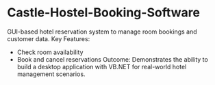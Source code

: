 # Castle-Hostel-Booking-Software
GUI-based hotel reservation system to manage room bookings and customer data.
Key Features:
- Check room availability
- Book and cancel reservations
Outcome: Demonstrates the ability to build a desktop application with VB.NET for real-world hotel management scenarios.
